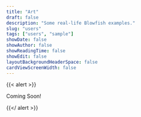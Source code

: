 ```yaml
---
title: "Art"
draft: false
description: "Some real-life Blowfish examples."
slug: "users"
tags: ["users", "sample"]
showDate: false
showAuthor: false
showReadingTime: false
showEdit: false
layoutBackgroundHeaderSpace: false
cardViewScreenWidth: false
---
```


{{< alert >}}

Coming Soon!

{{</ alert >}}

</BR>
